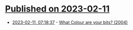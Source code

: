 # [Published on 2023-02-11](index.md)

* [2023-02-11, 07:18:37](https://news.ycombinator.com/item?id=34750304) - [What Colour are your bits? (2004)](https://ansuz.sooke.bc.ca/entry/23)
